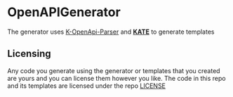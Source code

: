 # OpenAPIGenerator

The generator uses [K-OpenApi-Parser](https://github.com/Qawaz/K-OpenApi-Parser) and [__KATE__](https://github.com/Qawaz/KATE) to 
generate templates

## Licensing

Any code you generate using the generator or templates that you created are yours and you can license them however you like.
The code in this repo and its templates are licensed under the repo [LICENSE](./LICENSE)